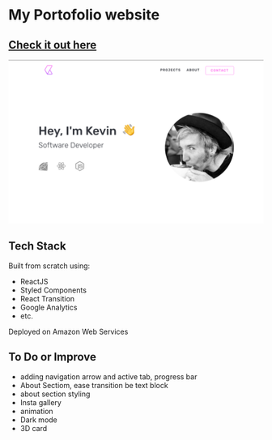 # My Portofolio website

## [Check it out here](https://kevgarcia.me)

![Project photo](https://github.com/CumulusGround/portofolio_website/blob/master/public/images/project-portofolio.png)

## Tech Stack
Built from scratch using:
- ReactJS
- Styled Components
- React Transition
- Google Analytics
- etc.

Deployed on Amazon Web Services

## To Do or Improve

- adding navigation arrow and active tab, progress bar
- About Sectiom, ease transition be text block
- about section styling
- Insta gallery
- animation
- Dark mode
- 3D card
